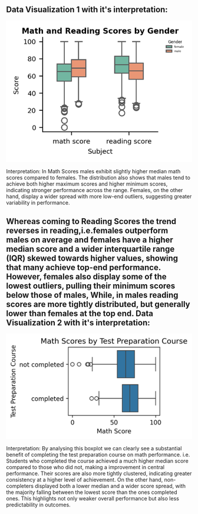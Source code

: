 Data Visualization 1 with it's interpretation: 
--------------------------------
![Math and Reading Scores by Gender](../plots/V1.png)

Interpretation: 
In Math Scores males exhibit slightly higher median math scores compared to females. The distribution also shows that males tend to achieve both higher maximum scores and higher minimum scores, indicating stronger performance across the range. Females, on the other hand, display a wider spread with more low-end outliers, suggesting greater variability in performance.

Whereas coming to Reading Scores the trend reverses in reading,i.e.females outperform males on average and females have a higher median score and a wider interquartile range (IQR) skewed towards higher values, showing that many achieve top-end performance. However, females also display some of the lowest outliers, pulling their minimum scores below those of males, While, in males reading scores are more tightly distributed, but generally lower than females at the top end.
Data Visualization 2 with it's interpretation: 
--------------------------------
![Math Scores by Test Preparation Course](../plots/V2.png)

Interpretation: 
By analysing this boxplot we can clearly see a substantial benefit of completing the test preparation course on math performance. i.e. Students who completed the course achieved a much higher median score compared to those who did not, making a improvement in central performance. Their scores are also more tightly clustered, indicating greater consistency at a higher level of achievement. On the other hand, non-completers displayed both a lower median and a wider score spread, with the majority falling between the lowest score than the ones completed ones. This highlights not only weaker overall performance but also less predictability in outcomes.
